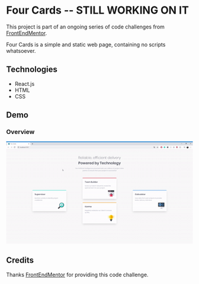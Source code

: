 # Four Cards -- STILL WORKING ON IT

This project is part of an ongoing series of code challenges from [FrontEndMentor](https://github.com/frontendmentorio).

Four Cards is a simple and static web page, containing no scripts whatsoever. 

## Technologies
* React.js
* HTML
* CSS

## Demo
### Overview
![Overview](https://github.com/malvesbertoni/four-card/blob/master/public/overview.gif)

## Credits
Thanks [FrontEndMentor](https://github.com/frontendmentorio) for providing this code challenge.